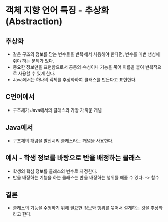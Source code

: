 # 객체 지향 언어 특징 - 추상화(Abstraction)
## 추상화
* 같은 구조의 정보를 담는 변수들을 반복해서 사용해야 한다면, 변수를 매번 생성해줘야 하는 문제가 있다.
* 중요한 정보만을 표현함으로서 공통의 속성이나 기능을 묶어 이름을 붙여 반복적으로 사용할 수 있게 한다.
* Java에서는 하나의 객체를 추상화하여 클래스를 만든다고 표현한다.

## C언어에서
* 구조체가 Java에서의 클래스와 가장 가까운 개념

## Java에서
* 구조체의 개념을 발전시켜 클래스라는 개념을 사용한다.
  
## 예시 - 학생 정보를 바탕으로 반을 배정하는 클래스
* 학생의 핵심 정보를 클래스의 변수로 지정한다.
* 반을 배정하는 기능을 하는 클래스는 반을 배정하는 행위를 해줄 수 있다. -> 함수


## 결론
* 클래스의 기능을 수행하기 위해 필요한 정보와 행위를 묶어서 설계하는 것을 추상화라고 한다.